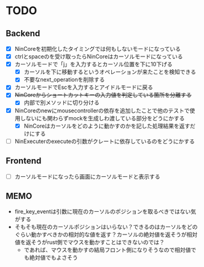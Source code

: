 # TODO

## Backend
- [x] NinCoreを初期化したタイミングでは何もしないモードになっている 
- [x] ctrlとspaceのを受け取ったらNinCoreはカーソルモードになっている
- [x] カーソルモードで「j」を入力するとカーソル位置を下に10下げる
  - [x] カーソルを下に移動するというオペレーションが来たことを検知できる
  - [x] 不要なnext_operationを削除する
- [x] カーソルモードでEscを入力するとアイドルモードに戻る
- [x] ~~NinCoreからショートカットキーの入力値を判定している箇所を分離する~~
  - [x] 内部で別メソッドに切り分ける
- [x] NinCoreのnewにmousecontrollerの依存を追加したことで他のテストで使用しないにも関わらずmockを生成しわ渡している部分をどうにかする
  - [x] NinCoreはカーソルをどのように動かすのかを記した処理結果を返すだけにする
- [ ] NinExecuterのexecuteの引数がクレートに依存しているのをどうにかする

## Frontend
- [ ] カーソルモードになったら画面にカーソルモードと表示する

## MEMO
- fire_key_eventは引数に現在のカーソルのポジションを取るべきではない気がする
- そもそも現在のカーソルポジションはいらない？できるのはカーソルをどのぐらい動かすべきかの相対的な値を返す？カーソルの絶対値を返そうが相対値を返そうがrust側でマウスを動かすことはできないのでは？
  - であれば、マウスを動かすの結局フロント側になりそうなので相対値でも絶対値でもよさそう
